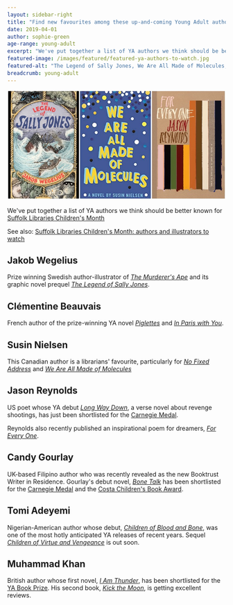 ```yaml
---
layout: sidebar-right
title: "Find new favourites among these up-and-coming Young Adult authors"
date: 2019-04-01
author: sophie-green
age-range: young-adult
excerpt: "We've put together a list of YA authors we think should be better known for Suffolk Libraries Children's Month."
featured-image: /images/featured/featured-ya-authors-to-watch.jpg
featured-alt: "The Legend of Sally Jones, We Are All Made of Molecules, For Every One"
breadcrumb: young-adult
---
```


![The Legend of Sally Jones, We Are All Made of Molecules, For Every One](/images/featured/featured-ya-authors-to-watch.jpg)

We've put together a list of YA authors we think should be better known for [Suffolk Libraries Children's Month](/childrens-month/)

See also: [Suffolk Libraries Children's Month: authors and illustrators to watch](/parents-carers-and-children/childrens-ya-books/childrens-month-ones-to-watch/)

## Jakob Wegelius

Prize winning Swedish author-illustrator of [<cite>The Murderer's Ape</cite>](https://suffolk.spydus.co.uk/cgi-bin/spydus.exe/ENQ/OPAC/BIBENQ?BRN=2206936) and its graphic novel prequel [<cite>The Legend of Sally Jones</cite>](https://suffolk.spydus.co.uk/cgi-bin/spydus.exe/ENQ/OPAC/BIBENQ?BRN=2454857).

## Clémentine Beauvais

French author of the prize-winning YA novel [<cite>Piglettes</cite>](/new-suggestions/young-adult/piglettes-by-clementine-beauvais/) and [<cite>In Paris with You</cite>](/new-suggestions/young-adult/in-paris-with-you-by-clementine-beauvais/).

## Susin Nielsen

This Canadian author is a librarians' favourite, particularly for [<cite>No Fixed Address</cite>](/new-suggestions/young-adult/no-fixed-address-by-susin-nielsen/) and [<cite>We Are All Made of Molecules</cite>](https://suffolk.spydus.co.uk/cgi-bin/spydus.exe/ENQ/OPAC/BIBENQ?BRN=1939931)

## Jason Reynolds

US poet whose YA debut [<cite>Long Way Down</cite>](/new-suggestions/young-adult/long-way-down-by-jason-reynolds/), a verse novel about revenge shootings, has just been shortlisted for the [Carnegie Medal](/parents-carers-and-children/childrens-ya-books/carnegie-longlist-2019/).

Reynolds also recently published an inspirational poem for dreamers, [<cite>For Every One</cite>](https://suffolk.spydus.co.uk/cgi-bin/spydus.exe/ENQ/OPAC/BIBENQ?BRN=2472472).

## Candy Gourlay

UK-based Filipino author who was recently revealed as the new Booktrust Writer in Residence. Gourlay's debut novel, [<cite>Bone Talk</cite>](/new-suggestions/young-adult/bone-talk-by-candy-gourlay/) has been shortlisted for the [Carnegie Medal](/parents-carers-and-children/childrens-ya-books/carnegie-longlist-2019/) and the [Costa Children's Book Award](/parents-carers-and-children/childrens-ya-books/costa-shortlist-2018/).

## Tomi Adeyemi

Nigerian-American author whose debut, [<cite>Children of Blood and Bone</cite>](/new-suggestions/young-adult/children-of-blood-and-bone-by-tomi-adeyemi/), was one of the most hotly anticipated YA releases of recent years. Sequel [<cite>Children of Virtue and Vengeance</cite>](https://suffolk.spydus.co.uk/cgi-bin/spydus.exe/ENQ/OPAC/BIBENQ?BRN=2463733) is out soon.

## Muhammad Khan

British author whose first novel, [<cite>I Am Thunder</cite>](/new-suggestions/young-adult/i-am-thunder-by-muhammad-khan/), has been shortlisted for the [YA Book Prize](/new-suggestions/young-adult/ya-book-prize-2019). His second book, [<cite>Kick the Moon</cite>](https://suffolk.spydus.co.uk/cgi-bin/spydus.exe/ENQ/OPAC/BIBENQ?BRN=2491133), is getting excellent reviews.
